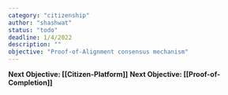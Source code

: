 ```yaml
---
category: "citizenship"
author: "shashwat"
status: "todo"
deadline: 1/4/2022
description: ""
objective: "Proof-of-Alignment consensus mechanism"
---
```


**Next Objective: [[Citizen-Platform]]**
**Next Objective: [[Proof-of-Completion]]**